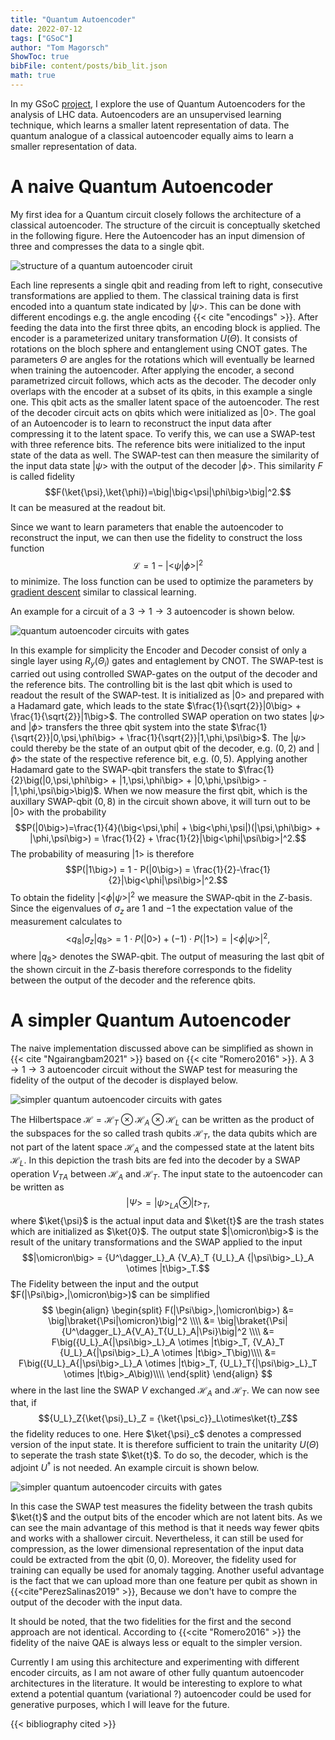 ```yaml
---
title: "Quantum Autoencoder"
date: 2022-07-12
tags: ["GSoC"]
author: "Tom Magorsch"
ShowToc: true
bibFile: content/posts/bib_lit.json
math: true
---
```


In my GSoC [project](https://summerofcode.withgoogle.com/programs/2022/projects/ePnjKlJs), I explore the use of Quantum Autoencoders for the analysis of LHC data. Autoencoders are an unsupervised learning technique, which learns a smaller latent representation of data. The quantum analogue of a classical autoencoder equally aims to learn a smaller representation of data.

# A naive Quantum Autoencoder

My first idea for a Quantum circuit closely follows the architecture of a classical autoencoder. The structure of the circuit is conceptually sketched in the following figure.
Here the Autoencoder has an input dimension of three and compresses the data to a single qbit.

![structure of a quantum autoencoder ciruit](../ae.png#center)

Each line represents a single qbit and reading from left to right, consecutive transformations are applied to them.
The classical training data is first encoded into a quantum state indicated by $|\psi\big>$. This can be done with different encodings e.g. the angle encoding {{< cite "encodings" >}}.
After feeding the data into the first three qbits, an encoding block is applied. The encoder is a parameterized unitary transformation $U(\Theta)$. It consists of rotations on the bloch sphere and entanglement using CNOT gates. The parameters $\Theta$ are angles for the rotations which will eventually be learned when training the autoencoder.
After applying the encoder, a second parametrized circuit follows, which acts as the decoder.
The decoder only overlaps with the encoder at a subset of its qbits, in this example a single one. This qbit acts as the smaller latent space of the autoencoder. The rest of the decoder circuit acts on qbits which were initialized as $|0\big>$.
The goal of an Autoencoder is to learn to reconstruct the input data after compressing it to the latent space. To verify this, we can use a SWAP-test with three reference bits.
The reference bits were initialized to the input state of the data as well.
The SWAP-test can then measure the similarity of the input data state $|\psi\big>$ with the output of the decoder $|\phi\big>$.
This similarity $F$ is called fidelity
$$F(\ket{\psi},\ket{\phi})=\big|\big<\psi|\phi\big>\big|^2.$$
It can be measured at the readout bit.

Since we want to learn parameters that enable the autoencoder to reconstruct the input, we can then use the fidelity to construct the loss function $$\mathcal{L} = 1-\big|\big<\psi|\phi\big>\big|^2$$ to minimize.
The loss function can be used to optimize the parameters by [gradient descent](https://pennylane.ai/qml/demos/tutorial_backprop.html) similar to classical learning.

An example for a circuit of a $3\rightarrow 1 \rightarrow 3$ autoencoder is shown below. 

![quantum autoencoder circuits with gates](../QAE_circuit.svg#center)

In this example for simplicity the Encoder and Decoder consist of only a single layer using $R_y(\Theta_i)$ gates and entaglement by CNOT.
The SWAP-test is carried out using controlled SWAP-gates on the output of the decoder and the reference bits. The controlling bit is the last qbit which is used to readout the result of the SWAP-test. It is initialized as $|0\big>$ and prepared with a Hadamard gate, which leads to the state $\frac{1}{\sqrt{2}}|0\big> + \frac{1}{\sqrt{2}}|1\big>$.
The controlled SWAP operation on two states $|\psi\big>$ and $|\phi\big>$ transfers the three qbit system into the state $\frac{1}{\sqrt{2}}|0,\psi,\phi\big> + \frac{1}{\sqrt{2}}|1,\phi,\psi\big>$. The $|\psi\big>$ could thereby be the state of an output qbit of the decoder, e.g. $(0,2)$ and $|\phi\big>$ the state of the respective reference bit, e.g. $(0,5)$.
Applying another Hadamard gate to the SWAP-qbit transfers the state to $\frac{1}{2}\big(|0,\psi,\phi\big> + |1,\psi,\phi\big> + |0,\phi,\psi\big> - |1,\phi,\psi\big>\big)$.
When we now measure the first qbit, which is the auxillary SWAP-qbit $(0,8)$ in the circuit shown above, it will turn out to be $|0\big>$ with the probability
$$P(|0\big>)=\frac{1}{4}(\big<\psi,\phi| + \big<\phi,\psi|)(|\psi,\phi\big> + |\phi,\psi\big>) = \frac{1}{2} + \frac{1}{2}|\big<\phi|\psi\big>|^2.$$
The probability of measuring $|1\big>$ is therefore
$$P(|1\big>) = 1 - P(|0\big>) = \frac{1}{2}-\frac{1}{2}|\big<\phi|\psi\big>|^2.$$
To obtain the fidelity $|\big<\phi|\psi\big>|^2$ we measure the SWAP-qbit in the $Z$-basis.
Since the eigenvalues of $\sigma_z$ are $1$ and $-1$ the expectation value of the measurement calculates to
$$\big<q_8|\sigma_z|q_8\big> = 1\cdot P(|0\big>) + (-1)\cdot P(|1\big>) = |\big<\phi|\psi\big>|^2,$$ 
where $|q_8\big>$ denotes the SWAP-qbit. 
The output of measuring the last qbit of the shown circuit in the $Z$-basis therefore corresponds to the fidelity between the output of the decoder and the reference qbits.

# A simpler Quantum Autoencoder

The naive implementation discussed above can be simplified as shown in <nobr>{{< cite "Ngairangbam2021" >}}</nobr> based on {{< cite "Romero2016" >}}.
A $3\rightarrow 1 \rightarrow 3$ autoencoder circuit without the SWAP test for measuring the fidelity of the output of the decoder is displayed below.

![simpler quantum autoencoder circuits with gates](../sqae.png#center)

The Hilbertspace $\mathcal{H}=\mathcal{H}_T\otimes\mathcal{H}_A\otimes\mathcal{H}_L$ can be written as the product of the subspaces for the so called trash qubits $\mathcal{H}_T$, the data qubits which are not part of the latent space $\mathcal{H}_A$ and the compessed state at the latent bits $\mathcal{H}_L$. In this depiction the trash bits are fed into the decoder by a SWAP operation ${V_T}_A$ between $\mathcal{H}_A$ and $\mathcal{H}_T$.
The input state to the autoencoder can be written as 
$$|\Psi\big> = {|\psi\big>_L}_A \otimes |t\big>_T,$$
where $\ket{\psi}$ is the actual input data and $\ket{t}$ are the trash states which are initialized as $\ket{0}$.
The output state $|\omicron\big>$ is the result of the unitary transformations and the SWAP applied to the input
$$|\omicron\big> = {U^\dagger_L}_A {V_A}_T {U_L}_A {|\psi\big>_L}_A \otimes |t\big>_T.$$
The Fidelity between the input and the output $F(|\Psi\big>,|\omicron\big>)$ can be simplified
$$
\begin{align}
\begin{split}
F(|\Psi\big>,|\omicron\big>) &= \big|\braket{\Psi|\omicron}\big|^2 \\\\
&= \big|\braket{\Psi|{U^\dagger_L}_A{V_A}_T{U_L}_A|\Psi}\big|^2 \\\\
&= F\big({U_L}_A{|\psi\big>_L}_A \otimes |t\big>_T, {V_A}_T {U_L}_A{|\psi\big>_L}_A \otimes |t\big>_T\big)\\\\
&= F\big({U_L}_A{|\psi\big>_L}_A \otimes |t\big>_T, {U_L}_T{|\psi\big>_L}_T \otimes |t\big>_A\big)\\\\
\end{split}
\end{align}
$$
where in the last line the SWAP $V$ exchanged $\mathcal{H}_A$ and $\mathcal{H}_T$.
We can now see that, if 
$${U_L}_Z{\ket{\psi}_L}_Z = {\ket{\psi_c}}_L\otimes\ket{t}_Z$$ 
the fidelity reduces to one.
Here $\ket{\psi}_c$ denotes a compressed version of the input state.
It is therefore sufficient to train the unitarity $U(\Theta)$ to seperate the trash state $\ket{t}$. To do so, the decoder, which is the adjoint $U^\dagger$ is not needed. 
An example circuit is shown below. 

![simpler quantum autoencoder circuits with gates](../SQAE_circuit.svg#center)

In this case the SWAP test measures the fidelity between the trash qubits $\ket{t}$ and the output bits of the encoder which are not latent bits. 
As we can see the main advantage of this method is that it needs way fewer qbits and works with a shallower circuit.
Nevertheless, it can still be used for compression, as the lower dimensional representation of the input data could be extracted from the qbit $(0,0)$. Moreover, the fidelity used for training can equally be used for anomaly tagging.
Another useful advantage is the fact that we can upload more than one feature per qubit as shown in <nobr>{{<cite"PerezSalinas2019" >}}</nobr>, Because we don't have to compre the output of the decoder with the input data.

It should be noted, that the two fidelities for the first and the second approach are not identical. According to&nbsp;{{<cite "Romero2016" >}} the fidelity of the naive QAE is always less or equalt to the simpler version. 

Currently I am using this architecture and experimenting with different encoder circuits, as I am not aware of other fully quantum autoencoder architectures in the literature. It would be interesting to explore to what extend a potential quantum (variational ?) autoencoder could be used for generative purposes, which I will leave for the future.

{{< bibliography cited >}}
